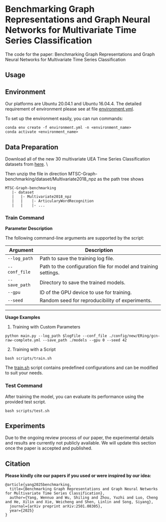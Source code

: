 # Benchmarking Graph Representations and Graph Neural Networks for Multivariate Time Series Classification
The code for the paper: Benchmarking Graph Representations and Graph Neural Networks for Multivariate Time Series Classification

## Usage

## Environment
Our platforms are Ubuntu 20.04.1 and Ubuntu 16.04.4. The detailed requirement of environment please see at file [environment.yml](./environment.yml). 

To set up the environment easily, you can run commands:
```shell
conda env create -f environment.yml -n <environment_name>
conda activate <environment_name>
```

## Data Preparation
Download all of the new 30 multivariate UEA Time Series Classification datasets from [here](https://www.timeseriesclassification.com/aeon-toolkit/Archives/Multivariate2018_ts.zip). \

Then unzip the file in direction MTSC-Graph-benchmarking/dataset/Multivariate2018_npz as the path tree shows
```
MTSC-Graph-benchmarking
   |- dataset
   |   |- Multivariate2018_npz
   |   |    |- ArticularyWordRecognition
   |   |    |- ...                      
```

### Train Command

**Parameter Description**

The following command-line arguments are supported by the script:

| Argument      | Description                                                                 |
|---------------|-----------------------------------------------------------------------------|
| `--log_path`  | Path to save the training log file.                                         |
| `--conf_file` | Path to the configuration file for model and training settings.             |
| `--save_path` | Directory to save the trained models.                                       |
| `--gpu`       | ID of the GPU device to use for training.                                   |
| `--seed`      | Random seed for reproducibility of experiments.                             |

---

**Usage Examples**

1. Training with Custom Parameters

```shell
python main.py --log_path $logFile --conf_file ./config/new/ERing/gcn-raw-complete.yml --save_path ./models --gpu 0 --seed 42
```

2. Training with a Script

```shell
bash scripts/train.sh
```
The [train.sh](./scripts/train.sh) script contains predefined configurations and can be modified to suit your needs.

### Test Command
After training the model, you can evaluate its performance using the provided test script.
```shell
bash scripts/test.sh
```

## Experiments

Due to the ongoing review process of our paper, the experimental details and results are currently not publicly available. We will update this section once the paper is accepted and published.

## Citation 

**Please kindly cite our papers if you used or were inspired by our idea:**

```
@article{yang2025benchmarking,
  title={Benchmarking Graph Representations and Graph Neural Networks for Multivariate Time Series Classification},
  author={Yang, Wennuo and Wu, Shiling and Zhou, Yuzhi and Luo, Cheng and He, Xilin and Xie, Weicheng and Shen, Linlin and Song, Siyang},
  journal={arXiv preprint arXiv:2501.08305},
  year={2025}
}
```

